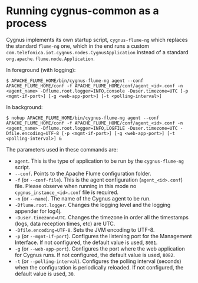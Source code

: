 # Running cygnus-common as a process
Cygnus implements its own startup script, `cygnus-flume-ng` which replaces the standard `flume-ng` one, which in the end runs a custom `com.telefonica.iot.cygnus.nodes.CygnusApplication` instead of a standard `org.apache.flume.node.Application`. 

In foreground (with logging):

    $ APACHE_FLUME_HOME/bin/cygnus-flume-ng agent --conf APACHE_FLUME_HOME/conf -f APACHE_FLUME_HOME/conf/agent_<id>.conf -n <agent_name> -Dflume.root.logger=INFO,console -Duser.timezone=UTC [-p <mgmt-if-port>] [-g <web-app-port>] [-t <polling-interval>]

In background:

    $ nohup APACHE_FLUME_HOME/bin/cygnus-flume-ng agent --conf APACHE_FLUME_HOME/conf -f APACHE_FLUME_HOME/conf/agent_<id>.conf -n <agent_name> -Dflume.root.logger=INFO,LOGFILE -Duser.timezone=UTC -Dfile.encoding=UTF-8 [-p <mgmt-if-port>] [-g <web-app-port>] [-t <polling-interval>] &

The parameters used in these commands are:

* `agent`. This is the type of application to be run by the `cygnus-flume-ng` script.
* `--conf`. Points to the Apache Flume configuration folder.
* `-f` (or `--conf-file`). This is the agent configuration (`agent_<id>.conf`) file. Please observe when running in this mode no `cygnus_instance_<id>.conf` file is required.
* `-n` (or `--name`). The name of the Cygnus agent to be run.
* `-Dflume.root.logger`. Changes the logging level and the logging appender for log4j.
* `-Duser.timezone=UTC`. Changes the timezone in order all the timestamps (logs, data reception times, etc) are UTC.
* `-Dfile.encoding=UTF-8`. Sets the JVM encoding to UTF-8.
* `-p` (or `--mgmt-if-port`). Configures the listening port for the Management Interface. If not configured, the default value is used, `8081`.
* `-g` (or `--web-app-port`). Configures the port where the web application for Cygnus runs. If not configured, the default value is used, `8082`.
* `-t` (or `--polling-interval`). Configures the polling interval (seconds) when the configuration is periodically reloaded. If not configured, the default value is used, `30`.
